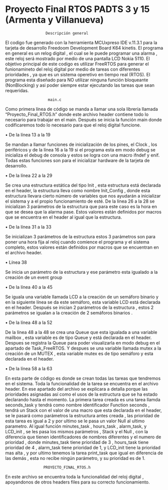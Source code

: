# Proyecto Final RTOS PADTS 3 y 15 (Armenta y Villanueva)
                     
                     ­ Descripción general ­
El codigo fue generado con la herramienta MCUxpreso IDE v.11.3.1 para la tarjeta de desarrollo Freedoom Development Board K64 kinetis. 
El programa en general es un relog digital , el cual se le puede programar una alarma , este reloj será mostrado por medio de una pantalla LCD Nokia 5110.
El objetivo principal de este codigo es utilizar FreeRTOS para generar el funionamineto del reloj digital por medio de tareas con diferentes prioridades , ya que es un sistema operetivo en tiempo real (RTOS). El programa esta diseñado para NO utilizar ninguna función bloqueante (NonBlocking) y asi poder siempre estar ejecutando las tareas que sean requeridas. 

                     ­  main.c ­

Como primera línea de código se manda a llamar una sola librería llamada “Proyecto_Final_RTOS.h” donde este archivo header contiene todo lo necesario para trabajar en el main. 
Después se inicia la función main donde codificaremos todo lo necesario para que el reloj digital funcione. 

•	De la línea 13 a la 19 

Se mandan a llamar funciones de inicialización de los pines, el Clock , los periféricos y de la línea 16 a la 19 si el programa esta em modo debug se inicializa el debug de consola y estos se logra con una macro ifndef y enif. Todas estas funciones son para el inicializar hardware de la tarjeta de desarrollo.

•	De la línea 22 a la 29 

Se crea una estructura estática del tipo Init , esta estructura está declarada en el header, la estructura lleva como nombre Init_Config , donde esta estructura llevara cierto número de variables que nos ayudarán a inicializar el sistema y a el propio funcionamiento de esté. De la línea 26 a la 28 se inicializan 3 parámetros de la estructura que para este caso es la hora en que se desea que la alarma pase. Estos valores están definidos por macros que se encuentra en el header al igual que la estructura.
      
•	De la línea 31 a la 33 

Se inicializan 3 parámetros de la estructura   estos 3 parámetros son para poner una hora fija al reloj cuando comience el programa y el sistema completo, estos valores están definidos por macros que se encuentran en el archivo header. 

•	Línea 38

Se inicia un parámetro de la estructura y ese parámetro esta igualado a la creación de un event group 

•	De la línea  40 a la 45

Se iguala una variable llamada LCD a la creación de  un semáforo binario y en la siguiente línea se da este semáforo, esta variable LCD está declarada en el header. Después se inician 2 parámetros de la estructura , estos 2 parámetros se igualan a la creación de 2 semáforos binarios . 

•	De la línea 48 a la 52 

De la línea 48 a la 48 se crea una Queue que esta igualada a una variable mailbox , esta variable  es de tipo Queue y está declarada en el header. Despues se registra la Queue para poder visualizarla en modo debug en el apartado de Task_FreeRTOS.  Y despues se una variable llamada mutex a la creación de un MUTEX , esta variable mutex es de tipo semáforo y esta declarada en el header. 

•	De la línea 58 a la 63

En esta parte de código es donde se crean todas las tareas que tendremos en el sistema. Toda la funcionalidad de la tarea se encuentra en el archivo header. En ese apartado del archivo se explicara a detalla porque las prioridades asignadas así como el usos de la estructura que se ha estado declarando hasta el momento. 
La primera tarea creada es una tarea llamda seconds_task y tendrá como nombre identificador Function seconds , tendrá un Stack con el valor de una macro que esta declarada en el header, se le pasará como parámetros la estructura antes creada , las prioridad de esta tarea es igual a 2 y por ultimo se le pasa un valor Null al ultimo parametro.   Al igual función minutes_task , hours_task , alarm_task, y LCD_init , se les pasa los mismos parámetros , Stack y el Null , con la diferencia que tienen identificadores de nombres diferentes y el numero de prioridad , donde minutes_task tiene prioridad de 3 , hours_task tiene prioridad de 4 , alarm_task tiene prioridad de 1, y LCD_init tiene la prioridad mas alta , y por ultimo tenemos la tarea print_task que igual en diferencia de las demás , esta no recibe ningún parámetro, y su prioridad es de 1. 
    
   




                     ­PROYECTO_FINAL_RTOS.h ­
                     
En este archivo se encuentra toda la funcionalidad del reloj digital , apoyandonos de otros headers files para su correcto funcionamiento. 






                   
 
 
